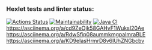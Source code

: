 ### Hexlet tests and linter status:
[![Actions Status](https://github.com/NickKisel/java-project-lvl1/workflows/hexlet-check/badge.svg)](https://github.com/NickKisel/java-project-lvl1/actions)
[![Maintainability](https://api.codeclimate.com/v1/badges/bf8a73f7c16a996879c7/maintainability)](https://codeclimate.com/github/NickKisel/java-project-lvl1/maintainability)
[![Java CI](https://github.com/NickKisel/java-project-lvl1/actions/workflows/Java-CI.yml/badge.svg)](https://github.com/NickKisel/java-project-lvl1/actions/workflows/Java-CI.yml/badge.svg)
https://asciinema.org/a/cd9ZeOjk58GAHvF1WuksI20Ae
https://asciinema.org/a/RdwSfip08aummkmgpalmraBLE
https://asciinema.org/a/KD9eIasHrmrD8v6IUhZNGbcbv

